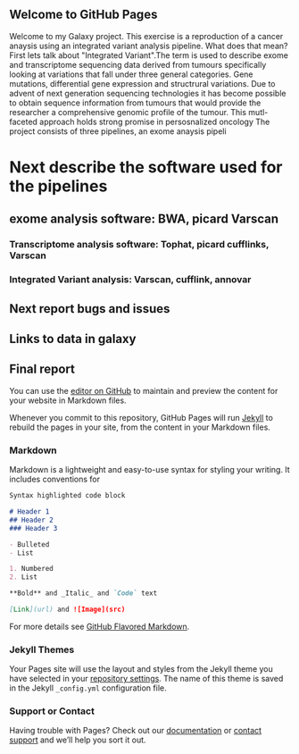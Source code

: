 ## Welcome to GitHub Pages
Welcome to my Galaxy project. This exercise is a reproduction of a cancer anaysis using an integrated variant analysis pipeline. What does that mean? First lets talk about  "Integrated Variant".The term is used to describe exome and transcriptome sequencing data derived from tumours specifically looking at variations that fall under three general categories. Gene mutations, differential gene expression and structrural variations. Due to advent of next generation sequencing technologies it has become possible to obtain sequence information from tumours that would provide the researcher a comprehensive genomic profile of the tumour. This mutl-faceted approach holds strong promise in persosnalized oncology
The project consists of three pipelines, an exome anaysis pipeli


# Next describe the software used for the pipelines
## exome analysis software: BWA, picard Varscan
### Transcriptome analysis software: Tophat, picard cufflinks, Varscan
### Integrated Variant analysis: Varscan, cufflink, annovar


## Next report bugs and issues

## Links to data in galaxy

## Final report

You can use the [editor on GitHub](https://github.com/lmarkal/Galaxy-Integrated-variant-analysis/edit/master/index.md) to maintain and preview the content for your website in Markdown files.

Whenever you commit to this repository, GitHub Pages will run [Jekyll](https://jekyllrb.com/) to rebuild the pages in your site, from the content in your Markdown files.

### Markdown

Markdown is a lightweight and easy-to-use syntax for styling your writing. It includes conventions for

```markdown
Syntax highlighted code block

# Header 1
## Header 2
### Header 3

- Bulleted
- List

1. Numbered
2. List

**Bold** and _Italic_ and `Code` text

[Link](url) and ![Image](src)
```

For more details see [GitHub Flavored Markdown](https://guides.github.com/features/mastering-markdown/).

### Jekyll Themes

Your Pages site will use the layout and styles from the Jekyll theme you have selected in your [repository settings](https://github.com/lmarkal/Galaxy-Integrated-variant-analysis/settings). The name of this theme is saved in the Jekyll `_config.yml` configuration file.

### Support or Contact

Having trouble with Pages? Check out our [documentation](https://help.github.com/categories/github-pages-basics/) or [contact support](https://github.com/contact) and we’ll help you sort it out.
